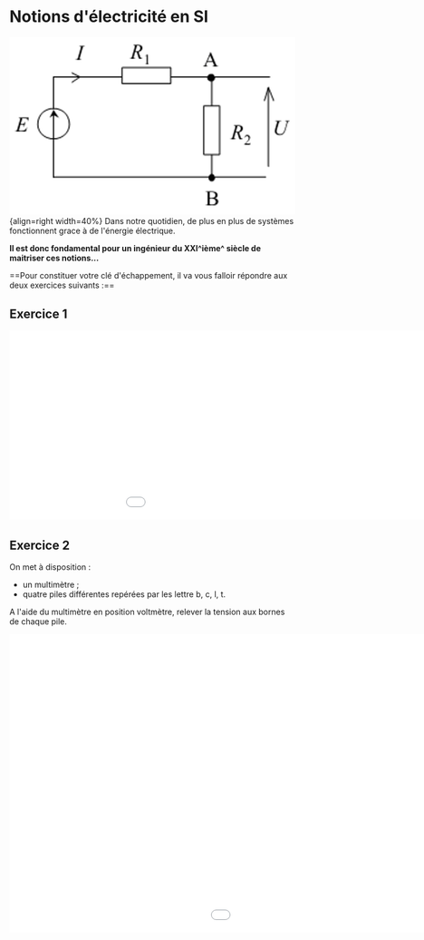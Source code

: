 # Notions d'électricité en SI

![CircuitElec-PontDiviseur.png](../images/CircuitElec-PontDiviseur.png){align=right width=40%}
Dans notre quotidien, de plus en plus de systèmes fonctionnent grace à de l'énergie électrique.

**Il est donc fondamental pour un ingénieur du XXI^ième^ siècle de maitriser ces notions...**

==Pour constituer votre clé d'échappement, il va vous falloir répondre aux deux exercices suivants :==

## Exercice 1

<iframe src="../elec_ex1.html?embed=true" width="1099" height="333" frameborder="0" allowfullscreen="allowfullscreen"></iframe>

## Exercice 2

On met à disposition :

- un multimètre ;
- quatre piles différentes repérées par les lettre b, c, l, t.

A l'aide du multimètre en position voltmètre, relever la tension aux bornes de chaque pile.

<iframe src="../elec_ex2.html?embed=true" width="1399" height="526" frameborder="0" allowfullscreen="allowfullscreen"></iframe>